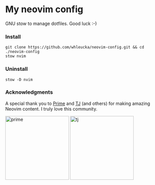 # My neovim config
GNU stow to manage dotfiles. Good luck :-)

### Install
```
git clone https://github.com/whleucka/neovim-config.git && cd ./neovim-config
stow nvim
```

### Uninstall
```
stow -D nvim
```
        
### Acknowledgments
A special thank you to <a href='https://github.com/theprimeagen'>Prime</a> and <a href='https://github.com/tjdevries'>TJ</a> (and others) for making amazing Neovim content. I truly love this community.

<p float="left">
    <img src="https://i.ytimg.com/vi/_TXO4RB3nIU/hq720_2.jpg?sqp=-oaymwEkCJYDENAFSFryq4qpAxYIARUAAAAAJQAAyEI9AICiQ3gB0AEB&rs=AOn4CLBsghH1oe_9Aqf7qeYi5AARApBxGQ" alt="prime" style="width: 200px">
    <img src="https://i.ytimg.com/vi/HcAdrdWiDXI/hq720_2.jpg?sqp=-oaymwEkCJYDENAFSFryq4qpAxYIARUAAAAAJQAAyEI9AICiQ3gB0AEB&rs=AOn4CLBrYlNR07IvDyccLGXe7S8rb4Bfdg" alt="tj" style="width: 200px">
</p>


